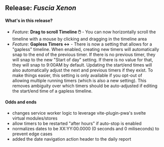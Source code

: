 ## Release: _Fuscia Xenon_

#### What's in this release?

- _Feature:_ **Drag to scroll Timeline 🖱️** - You can now horizontally scroll the timeline with a mouse by clicking and dragging in the timeline area
- _Feature:_ **Gapless Timers ↔️** - There is now a setting that allows for a "gapless" timeline. When enabled, creating new timers will automatically snap to the end of the previous timer. If there is no previous timer, they will snap to the new "Start of day" setting. If there is no value for that, they will snap to 9:00AM by default. Updating the start/end times will also automatically adjust the next and previous timers if they exist. To make things easier, this setting is only available if you opt-out of allowing multiple running timers (which is also a new setting). This removes ambiguity over which timers should be auto-adjusted if editing the start/end time of a gapless timeline.

#### Odds and ends

- changes service worker logic to leverage vite-plugin-pwa's svelte virtual modules/stores
- allow timers to be restarted "after hours" if auto-stop is enabled
- normalizes dates to be XX:YY:00.0000 (0 seconds and 0 miliseconds) to prevent edge cases
- added the date navigation action header to the daily report
